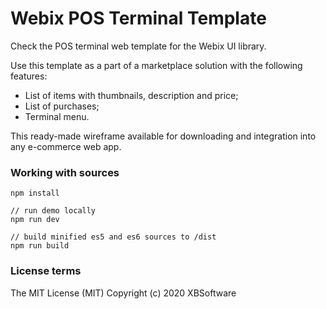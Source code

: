 Webix POS Terminal Template
============

Check the POS terminal web template for the Webix UI library. 

Use this template as a part of a marketplace solution with the following features:

- List of items with thumbnails, description and price;
- List of purchases;
- Terminal menu.
 
This ready-made wireframe available for downloading and integration into any e-commerce web app. 

### Working with sources

```
npm install

// run demo locally
npm run dev

// build minified es5 and es6 sources to /dist
npm run build
```

### License terms

The MIT License (MIT)
Copyright (c) 2020 XBSoftware